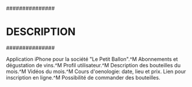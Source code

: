 ###############
# DESCRIPTION #
###############

Application iPhone pour la société "Le Petit Ballon".^M 
Abonnements et dégustation de vins.^M 
Profil utilisateur.^M 
Description des bouteilles du mois.^M 
Vidéos du mois.^M 
Cours d'oenologie: date, lieu et prix. Lien pour inscription en ligne.^M
Possibilité de commander des bouteilles. 

